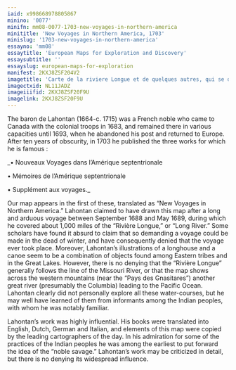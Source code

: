 ```yaml
---
iaid: x998668978805867
minino: '0077'
minifn: mm08-0077-1703-new-voyages-in-northern-america
minititle: 'New Voyages in Northern America, 1703'
minislug: '1703-new-voyages-in-northern-america'
essayno: 'mm08'
essaytitle: 'European Maps for Exploration and Discovery'
essaysubtitle: ''
essayslug: european-maps-for-exploration
manifest: 2KXJ8ZSF204V2
imagetitle: 'Carte de la riviere Longue et de quelques autres, qui se dechargent dans le grand fleuve de Missisipi ... ; Carte que les Gnacsitares ont dessine...'
imagectxid: NL11JADZ
imageiiifid: 2KXJ8ZSF20F9U
imagelink: 2KXJ8ZSF20F9U
---
```

The baron de Lahontan (1664-c. 1715) was a French noble who came to Canada with the colonial troops in 1683, and remained there in various capacities until 1693, when he abandoned his post and returned to Europe. After ten years of obscurity, in 1703 he published the three works for which he is famous : 



_• Nouveaux Voyages dans l’Amérique septentrionale 

• Mémoires de l’Amérique septentrionale 

• Supplément aux voyages._ 



Our map appears in the first of these, translated as “New Voyages in Northern America.” Lahontan claimed to have drawn this map after a long and arduous voyage between September 1688 and May 1689, during which he covered about 1,000 miles of the “Rivière Longue,” or “Long River.” Some scholars have found it absurd to claim that so demanding a voyage could be made in the dead of winter, and have consequently denied that the voyage ever took place. Moreover, Lahontan’s illustrations of a longhouse and a canoe seem to be a combination of objects found among Eastern tribes and in the Great Lakes. However, there is no denying that the “Rivière Longue” generally follows the line of the Missouri River, or that the map shows across the western mountains (near the “Pays des Gnasitares”) another great river (presumably the Columbia) leading to the Pacific Ocean. Lahontan clearly did not personally explore all these water-courses, but he may well have learned of them from informants among the Indian peoples, with whom he was notably familiar. 

Lahontan’s work was highly influential. His books were translated into English, Dutch, German and Italian, and elements of this map were copied by the leading cartographers of the day. In his admiration for some of the practices of the Indian peoples he was among the earliest to put forward the idea of the “noble savage.” Lahontan’s work may be criticized in detail, but there is no denying its widespread influence. 




